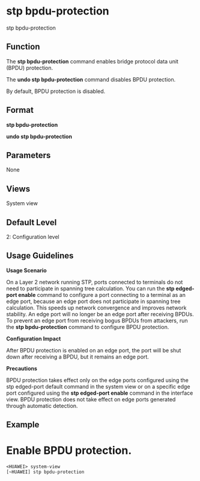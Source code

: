stp bpdu-protection
===================

stp bpdu-protection

Function
--------



The **stp bpdu-protection** command enables bridge protocol data unit (BPDU) protection.

The **undo stp bpdu-protection** command disables BPDU protection.



By default, BPDU protection is disabled.


Format
------

**stp bpdu-protection**

**undo stp bpdu-protection**


Parameters
----------

None

Views
-----

System view


Default Level
-------------

2: Configuration level


Usage Guidelines
----------------

**Usage Scenario**



On a Layer 2 network running STP, ports connected to terminals do not need to participate in spanning tree calculation. You can run the **stp edged-port enable** command to configure a port connecting to a terminal as an edge port, because an edge port does not participate in spanning tree calculation. This speeds up network convergence and improves network stability. An edge port will no longer be an edge port after receiving BPDUs. To prevent an edge port from receiving bogus BPDUs from attackers, run the **stp bpdu-protection** command to configure BPDU protection.



**Configuration Impact**



After BPDU protection is enabled on an edge port, the port will be shut down after receiving a BPDU, but it remains an edge port.



**Precautions**



BPDU protection takes effect only on the edge ports configured using the stp edged-port default command in the system view or on a specific edge port configured using the **stp edged-port enable** command in the interface view. BPDU protection does not take effect on edge ports generated through automatic detection.




Example
-------

# Enable BPDU protection.
```
<HUAWEI> system-view
[~HUAWEI] stp bpdu-protection

```